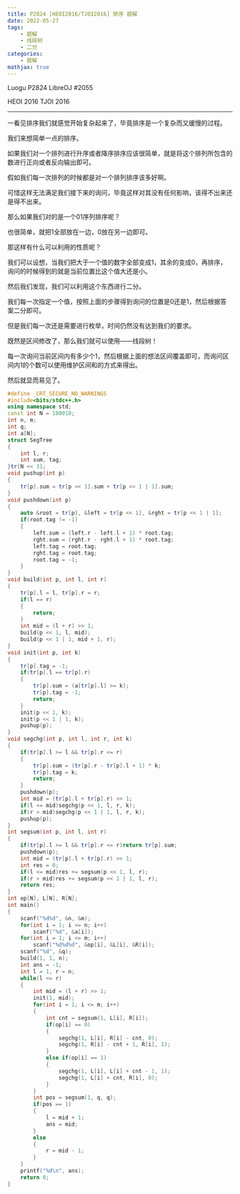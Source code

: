 ```yaml
---
title: P2824 [HEOI2016/TJOI2016] 排序 题解
date: 2022-05-27
tags:
	- 题解
	- 线段树
	- 二分
categories:
	- 题解
mathjax: true
---
```


Luogu P2824
LibreOJ #2055

HEOI 2016
TJOI 2016

<!-- more -->
----

一看见排序我们就感觉开始复杂起来了，毕竟排序是一个复杂而又缓慢的过程。

我们来想简单一点的排序。

如果我们对一个排列进行升序或者降序排序应该很简单，就是将这个排列所包含的数进行正向或者反向输出即可。

假如我们每一次排列的时候都是对一个排列排序该多好啊。

可惜这样无法满足我们接下来的询问，毕竟这样对其没有任何影响，该得不出来还是得不出来。

那么如果我们对的是一个01序列排序呢？

也很简单，就把1全部放在一边，0放在另一边即可。

那这样有什么可以利用的性质呢？

我们可以设想，当我们把大于一个值的数字全部变成1，其余的变成0，再排序，询问的时候得到的就是当前位置比这个值大还是小。

然后我们发现，我们可以利用这个东西进行二分。

我们每一次指定一个值，按照上面的步骤得到询问的位置是0还是1，然后根据答案二分即可。

但是我们每一次还是需要进行枚举，时间仍然没有达到我们的要求。

既然是区间修改了，那么我们就可以使用——线段树！

每一次询问当前区间内有多少个1，然后根据上面的想法区间覆盖即可，而询问区间内1的个数可以使用维护区间和的方式来得出。

然后就显而易见了。

``` cpp
#define _CRT_SECURE_NO_WARNINGS
#include<bits/stdc++.h>
using namespace std;
const int N = 100010;
int n, m;
int q;
int a[N];
struct SegTree
{
	int l, r;
	int sum, tag;
}tr[N << 3];
void pushup(int p)
{
	tr[p].sum = tr[p << 1].sum + tr[p << 1 | 1].sum;
}
void pushdown(int p)
{
	auto &root = tr[p], &left = tr[p << 1], &rght = tr[p << 1 | 1];
	if(root.tag != -1)
	{
		left.sum = (left.r - left.l + 1) * root.tag;
		rght.sum = (rght.r - rght.l + 1) * root.tag;
		left.tag = root.tag;
		rght.tag = root.tag;
		root.tag = -1;
	}
}
void build(int p, int l, int r)
{
	tr[p].l = l, tr[p].r = r;
	if(l == r)
	{
		return;
	}
	int mid = (l + r) >> 1;
	build(p << 1, l, mid);
	build(p << 1 | 1, mid + 1, r);
}
void init(int p, int k)
{
	tr[p].tag = -1;
	if(tr[p].l == tr[p].r)
	{
		tr[p].sum = (a[tr[p].l] >= k);
		tr[p].tag = -1;
		return;
	}
	init(p << 1, k);
	init(p << 1 | 1, k);
	pushup(p);
}
void segchg(int p, int l, int r, int k)
{
	if(tr[p].l >= l && tr[p].r <= r)
	{
		tr[p].sum = (tr[p].r - tr[p].l + 1) * k;
		tr[p].tag = k;
		return;
	}
	pushdown(p);
	int mid = (tr[p].l + tr[p].r) >> 1;
	if(l <= mid)segchg(p << 1, l, r, k);
	if(r > mid)segchg(p << 1 | 1, l, r, k);
	pushup(p);
}
int segsum(int p, int l, int r)
{
	if(tr[p].l >= l && tr[p].r <= r)return tr[p].sum;
	pushdown(p);
	int mid = (tr[p].l + tr[p].r) >> 1;
	int res = 0;
	if(l <= mid)res += segsum(p << 1, l, r);
	if(r > mid)res += segsum(p << 1 | 1, l, r);
	return res;
}
int op[N], L[N], R[N];
int main()
{
	scanf("%d%d", &n, &m);
	for(int i = 1; i <= n; i++)
		scanf("%d", &a[i]);
	for(int i = 1; i <= m; i++)
		scanf("%d%d%d", &op[i], &L[i], &R[i]);
	scanf("%d", &q);
	build(1, 1, n);
	int ans = -1;
	int l = 1, r = n;
	while(l <= r)
	{
		int mid = (l + r) >> 1;
		init(1, mid);
		for(int i = 1; i <= m; i++)
		{
			int cnt = segsum(1, L[i], R[i]);
			if(op[i] == 0)
			{
				segchg(1, L[i], R[i] - cnt, 0);
				segchg(1, R[i] - cnt + 1, R[i], 1);
			}
			else if(op[i] == 1)
			{
				segchg(1, L[i], L[i] + cnt - 1, 1);
				segchg(1, L[i] + cnt, R[i], 0);
			}
		}
		int pos = segsum(1, q, q);
		if(pos == 1)
		{
			l = mid + 1;
			ans = mid;
		}
		else
		{
			r = mid - 1;
		}
	}
	printf("%d\n", ans);
	return 0;
}
```

